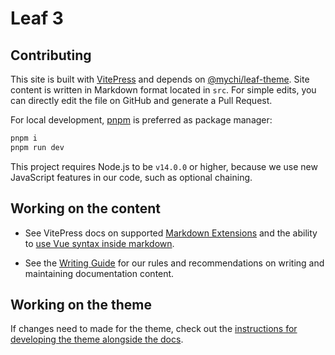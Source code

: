 # Leaf 3

## Contributing

This site is built with [VitePress](https://github.com/vuejs/vitepress) and depends on [@mychi/leaf-theme](https://github.com/vuejs/vue-theme). Site content is written in Markdown format located in `src`. For simple edits, you can directly edit the file on GitHub and generate a Pull Request.

For local development, [pnpm](https://pnpm.io/) is preferred as package manager:

```bash
pnpm i
pnpm run dev
```

This project requires Node.js to be `v14.0.0` or higher, because we use new JavaScript features in our code, such as optional chaining.

## Working on the content

- See VitePress docs on supported [Markdown Extensions](https://vitepress.vuejs.org/guide/markdown.html) and the ability to [use Vue syntax inside markdown](https://vitepress.vuejs.org/guide/using-vue.html).

- See the [Writing Guide](https://github.com/vuejs/docs/blob/main/.github/contributing/writing-guide.md) for our rules and recommendations on writing and maintaining documentation content.

## Working on the theme

If changes need to made for the theme, check out the [instructions for developing the theme alongside the docs](https://github.com/vuejs/vue-theme#developing-with-real-content).
